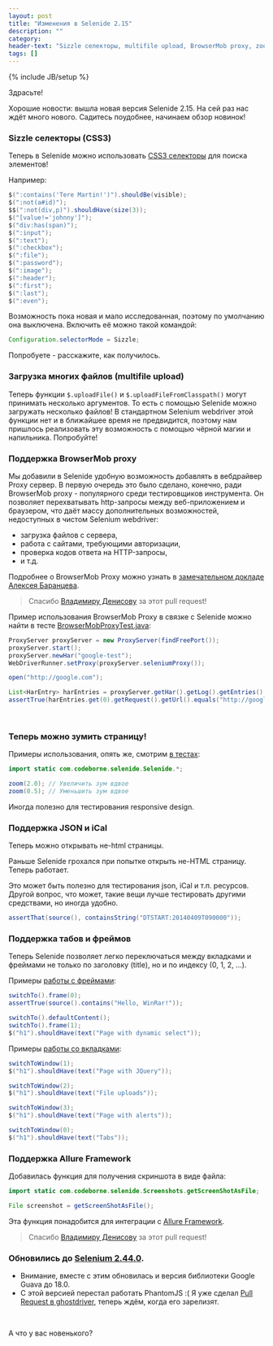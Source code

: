 ```yaml
---
layout: post
title: "Изменения в Selenide 2.15"
description: ""
category:
header-text: "Sizzle селекторы, multifile upload, BrowserMob proxy, zoom, Selenium 2.44.0"
tags: []
---
```

{% include JB/setup %}

Здрасьте!

Хорошие новости: вышла новая версия Selenide 2.15. На сей раз нас ждёт много нового. Садитесь поудобнее, начинаем обзор новинок!

### Sizzle селекторы (CSS3)

Теперь в Selenide можно использовать [CSS3 селекторы](http://sizzlejs.com/) для поиска элементов!

Например:

```java
$(":contains('Tere Martin!')").shouldBe(visible);
$(":not(a#id)");
$$(":not(div,p)").shouldHave(size(3));
$("[value!='johnny']");
$("div:has(span)");
$(":input");
$(":text");
$(":checkbox");
$(":file");
$(":password");
$(":image");
$(":header");
$(":first");
$(":last");
$(":even");
```

Возможность пока новая и мало исследованная, поэтому по умолчанию она выключена. Включить её можно такой командой:

```java
Configuration.selectorMode = Sizzle;
```

Попробуете - расскажите, как получилось.

### Загрузка многих файлов (multifile upload)

Теперь функции `$.uploadFile()` и `$.uploadFileFromClasspath()` могут принимать несколько аргументов.
То есть с помощью Selenide можно загружать несколько файлов! 
В стандартном Selenium webdriver этой функции нет и в ближайшее время не предвидится, поэтому нам пришлось реализовать 
эту возможность с помощью чёрной магии и напильника. Попробуйте!

### Поддержка BrowserMob proxy 

Мы добавили в Selenide удобную возможность добавлять в вебдрайвер Proxy сервер. В первую очередь это
было сделано, конечно, ради BrowserMob proxy - популярного среди тестировщиков инструмента. Он позволяет 
перехватывать http-запросы между веб-приложением и браузером, что даёт массу дополнительных возможностей,
недоступных в чистом Selenium webdriver:
 
 * загрузка файлов с сервера, 
 * работа с сайтами, требующими авторизации, 
 * проверка кодов ответа на HTTP-запросы,
 * и т.д.

Подробнее о BrowserMob Proxy можно узнать в [замечательном докладе Алексея Баранцева](http://habrahabr.ru/post/209752/). 

> Спасибо [Владимиру Денисову](https://github.com/proton72) за этот pull request! 

Пример использования BrowserMob Proxy в связке с Selenide можно найти в тесте [BrowserMobProxyTest.java](https://github.com/codeborne/selenide/blob/master/src/test/java/integration/BrowserMobProxyTest.java):

```java
ProxyServer proxyServer = new ProxyServer(findFreePort());
proxyServer.start();
proxyServer.newHar("google-test");
WebDriverRunner.setProxy(proxyServer.seleniumProxy());

open("http://google.com");

List<HarEntry> harEntries = proxyServer.getHar().getLog().getEntries();
assertTrue(harEntries.get(0).getRequest().getUrl().equals("http://google.com"));
```

<br/>

### Теперь можно зумить страницу!

Примеры использования, опять же, смотрим [в тестах](https://github.com/codeborne/selenide/blob/master/src/test/java/integration/SelenideMethodsTest.java#LC504):

```java
import static com.codeborne.selenide.Selenide.*;

zoom(2.0); // Увеличить зум вдвое
zoom(0.5); // Уменьшить зум вдвое
```

Иногда полезно для тестирования responsive design.

### Поддержка JSON и iCal

Теперь можно открывать не-html страницы. 

Раньше Selenide грохался при попытке открыть не-HTML страницу. Теперь работает. 

Это может быть полезно для тестирования json, iCal и т.п. ресурсов. Другой вопрос, что может, такие вещи лучше 
тестировать другими средствами, но иногда удобно.

```java
assertThat(source(), containsString("DTSTART:20140409T090000"));
```

### Поддержка табов и фреймов

Теперь Selenide позволяет легко переключаться между вкладками и фреймами не только по заголовку (title), но и по индексу (0, 1, 2, ...).

Примеры [работы с фреймами](https://github.com/codeborne/selenide/blob/master/src/test/java/integration/FramesTest.java):

```java
switchTo().frame(0);
assertTrue(source().contains("Hello, WinRar!"));

switchTo().defaultContent();
switchTo().frame(1);
$("h1").shouldHave(text("Page with dynamic select"));
```

Примеры [работы со вкладками](https://github.com/codeborne/selenide/blob/master/src/test/java/integration/TabsTest.java):

```java
switchToWindow(1); 
$("h1").shouldHave(text("Page with JQuery"));

switchToWindow(2); 
$("h1").shouldHave(text("File uploads"));

switchToWindow(3); 
$("h1").shouldHave(text("Page with alerts"));

switchToWindow(0); 
$("h1").shouldHave(text("Tabs"));
```

### Поддержка Allure Framework

Добавилась функция для получения скриншота в виде файла:

```java
import static com.codeborne.selenide.Screenshots.getScreenShotAsFile;

File screenshot = getScreenShotAsFile();
```

Эта функция понадобится для интеграции с [Allure Framework](http://habrahabr.ru/company/yandex/blog/232697/). 

> Спасибо [Владимиру Денисову](https://github.com/proton72) за этот pull request!


### Обновились до [Selenium 2.44.0](http://selenium.googlecode.com/git/java/CHANGELOG).

* Внимание, вместе с этим обновилась и версия библиотеки Google Guava до 18.0.
* С этой версией перестал работать PhantomJS :( 
  Я уже сделал [Pull Request в ghostdriver](https://github.com/detro/ghostdriver/pull/399), теперь ждём, когда его зарелизят.

<br/>

А что у вас новенького?

<br/>